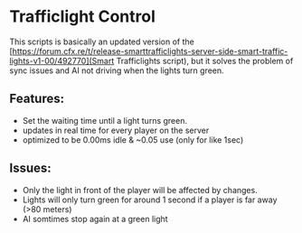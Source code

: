 # Trafficlight Control

This scripts is basically an updated version of the [https://forum.cfx.re/t/release-smarttrafficlights-server-side-smart-traffic-lights-v1-00/492770](Smart Trafficlights script), but it solves the problem of sync issues and AI not driving when the lights turn green.

## Features:
- Set the waiting time until a light turns green.
- updates in real time for every player on the server
- optimized to be 0.00ms idle & ~0.05 use (only for like 1sec)

## Issues:
- Only the light in front of the player will be affected by changes.
- Lights will only turn green for around 1 second if a player is far away (>80 meters)
- AI somtimes stop again at a green light